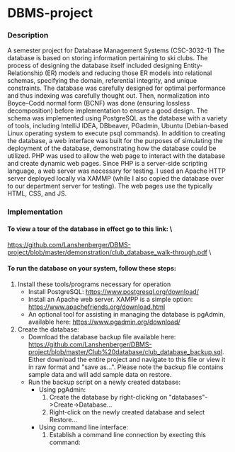 # DBMS-project
### Description
A semester project for Database Management Systems (CSC-3032-1) The database is based on storing information pertaining to ski clubs. The process of designing the database itself included designing Entity-Relationship (ER) models and reducing those ER models into relational schemas, specifying the domain, referential integrity, and unique constraints. The database was carefully designed for optimal performance and thus indexing was carefully thought out. Then, normalization into Boyce–Codd normal form (BCNF) was done (ensuring lossless decomposition) before implementation to ensure a good design. The schema was implemented using PostgreSQL as the database with a variety of tools, including IntelliJ IDEA, DBbeaver, PGadmin, Ubuntu (Debian-based Linux operating system to execute psql commands). In addition to creating the database, a web interface was built for the purposes of simulating the deployment of the database, demonstrating how the database could be utilized. PHP was used to allow the web page to interact with the database and create dynamic web pages. Since PHP is a server-side scripting language, a web server was necessary for testing. I used an Apache HTTP server deployed locally via XAMMP (while I also copied the database over to our department server for testing). The web pages use the typically HTML, CSS, and JS.
### Implementation
#### To view a tour of the database in effect go to this link: \
https://github.com/Lanshenberger/DBMS-project/blob/master/demonstration/club_database_walk-through.pdf \
#### To run the database on your system, follow these steps: 
1. Install these tools/programs necessary for operation
	* Install PostgreSQL: https://www.postgresql.org/download/
	* Install an Apache web server. XAMPP is a simple option: https://www.apachefriends.org/download.html
	* An optional tool for assisting in managing the database is pgAdmin, available here: https://www.pgadmin.org/download/
2. Create the database:
	*  Download the database backup file available here: https://github.com/Lanshenberger/DBMS-project/blob/master/Club%20database/club_database_backup.sql. Either download the entire project and navigate to this file or view it in raw format and "save as...". Please note the backup file contains sample data and will add sample data on restore.  
	*  Run the backup script on a newly created database:
		* Using pgAdmin:
			1. Create the database by right-clicking on "databases"->Create->Database...
			2. Right-click on the newly created database and select Restore...
		* Using command line interface:
			1. Establish a command line connection by execting this command: 
			
